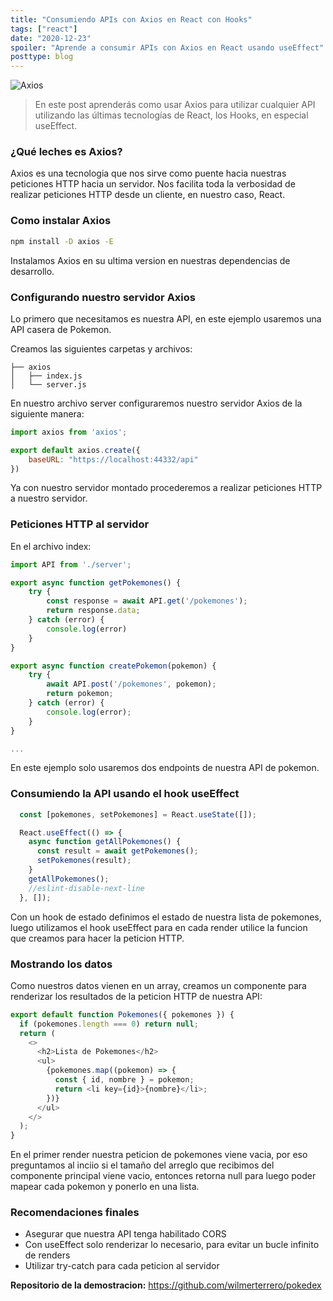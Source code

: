 ```yaml
---
title: "Consumiendo APIs con Axios en React con Hooks"
tags: ["react"]
date: "2020-12-23"
spoiler: "Aprende a consumir APIs con Axios en React usando useEffect"
posttype: blog
---
```


![Axios](https://miro.medium.com/max/3164/1*80J2Wa21DYXxMbbtBziJHg.png)

> En este post aprenderás como usar Axios para utilizar cualquier API utilizando las últimas tecnologías de React, los Hooks, en especial useEffect.

### ¿Qué leches es Axios?
Axios es una tecnologia que nos sirve como puente hacia nuestras peticiones HTTP hacia un servidor. Nos facilita toda la verbosidad de realizar peticiones HTTP desde un cliente, en nuestro caso, React.

### Como instalar Axios
```bash
npm install -D axios -E
```
Instalamos Axios en su ultima version en nuestras dependencias de desarrollo.

### Configurando nuestro servidor Axios
Lo primero que necesitamos es nuestra API, en este ejemplo usaremos una API casera de Pokemon.

Creamos las siguientes carpetas y archivos:
```
├── axios
│   ├── index.js
│   └── server.js
```
En nuestro archivo server configuraremos nuestro servidor Axios de la siguiente manera:
```js
import axios from 'axios';

export default axios.create({
    baseURL: "https://localhost:44332/api"
})
```

Ya con nuestro servidor montado procederemos a realizar peticiones HTTP a nuestro servidor.

### Peticiones HTTP al servidor
En el archivo index:
```js
import API from './server';

export async function getPokemones() {
    try {
        const response = await API.get('/pokemones');
        return response.data;
    } catch (error) {
        console.log(error)
    }
}

export async function createPokemon(pokemon) {
    try {
        await API.post('/pokemones', pokemon);
        return pokemon;
    } catch (error) {
        console.log(error);
    }
}

...
```
En este ejemplo solo usaremos dos endpoints de nuestra API de pokemon.

### Consumiendo la API usando el hook useEffect
```js
  const [pokemones, setPokemones] = React.useState([]);

  React.useEffect(() => {
    async function getAllPokemones() {
      const result = await getPokemones();
      setPokemones(result);
    }
    getAllPokemones();
    //eslint-disable-next-line
  }, []);
```
Con un hook de estado definimos el estado de nuestra lista de pokemones, luego utilizamos el hook useEffect para en cada render utilice la funcion que creamos para hacer la peticion HTTP.

### Mostrando los datos
Como nuestros datos vienen en un array, creamos un componente para renderizar los resultados de la peticion HTTP de nuestra API:
```js
export default function Pokemones({ pokemones }) {
  if (pokemones.length === 0) return null;
  return (
    <>
      <h2>Lista de Pokemones</h2>
      <ul>
        {pokemones.map((pokemon) => {
          const { id, nombre } = pokemon;
          return <li key={id}>{nombre}</li>;
        })}
      </ul>
    </>
  );
}
```
En el primer render nuestra peticion de pokemones viene vacia, por eso preguntamos al inciio si el tamaño del arreglo que recibimos del componente principal viene vacio, entonces retorna null para luego poder mapear cada pokemon y ponerlo en una lista.

### Recomendaciones finales
- Asegurar que nuestra API tenga habilitado CORS
- Con useEffect solo renderizar lo necesario, para evitar un bucle infinito de renders
- Utilizar try-catch para cada peticion al servidor

**Repositorio de la demostracion:** https://github.com/wilmerterrero/pokedex


